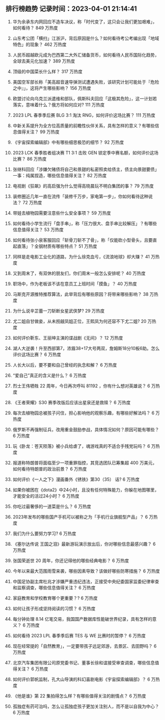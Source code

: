 
## 排行榜趋势 记录时间：2023-04-01 21:14:41
  
  1. 华为余承东内网回应不造车决议，称「时代变了，这只会让我们更加艰难」，如何看待？ 849 万热度
    
  2. 山东考公团「横扫」江浙沪，背后原因是什么？如何看待考公考编出现「地域特色」的现象？ 462 万热度
    
  3. 人民币超越欧元成为巴西第二大外汇储备货币，如何看待人民币国际化趋势，全球去美元化加速？ 389 万热度
    
  4. 顶级的中国菜长什么样？ 317 万热度
    
  5. 美国空军部长称「美高超音速导弹测试遭遇失败，该研究计划可能处于『危险之中』」，这将产生哪些影响？ 156 万热度
    
  6. 欧盟讨论向乌克兰派遣维和部队，佩斯科夫回应「这极其危险」，这一计划若落实，意味着什么？俄方将如何应对? 111 万热度
    
  7. 2023 LPL 春季季后赛 BLG 3:1 淘汰 RNG，如何评价这场比赛？ 111 万热度
    
  8. 中新关系提升为全方位高质量的前瞻性伙伴关系，具有怎样的意义？有哪些信息值得关注？ 99 万热度
    
  9. 《宇宙探索编辑部》中有哪些细思极恐的细节？ 92 万热度
    
  10. 2023 LCK 春季胜者组决赛 T1 3:1 击败 GEN 锁定季中赛名额，如何评价这场比赛？ 86 万热度
    
  11. 张继科回应「涉嫌欠赌债将自己和景甜的私密照卖给债主，债主向景甜要债」一事：纯属捏造，哪些信息值得关注？ 82 万热度
    
  12. 电视剧《狂飙》的高启强为什么觉得高晓晨玩不明白集团的事？ 79 万热度
    
  13. 装修圈近几年一直在流传「装修千万步，家电第一步」，你如何看待这种说法？ 72 万热度
    
  14. 带娃去植物园需要注意些什么安全事项？ 59 万热度
    
  15. 如何看待小学生流行「盘手串」，称「压力很大、盘手串比较解压」？有哪些信息值得关注？ 53 万热度
    
  16. 如何看待张小泉客服回应「斩骨刀斩不了骨」，称「仅能砍小型骨头，且要直起直落」？全钢材质有哪些特点？ 51 万热度
    
  17. 同样是走电影工业化的道路，为什么徐克血亏，《流浪地球》却大赚？ 41 万热度
    
  18. 又到周末了，有双休的朋友们，你们周末一般怎么安排呢？ 40 万热度
    
  19. 职场中，作为老板该不该在意员工上班时间「摸鱼」？ 40 万热度
    
  20. 马斯克开源推特推荐算法，此举背后有哪些原因？将带来哪些影响？ 38 万热度
    
  21. 为什么说辛芷蕾一刀斩断女星武侠梦? 29 万热度
    
  22. 尤二姐自甘做妾，从未觊觎凤姐正位，王熙凤为何还容不下尤二姐? 20 万热度
    
  23. 如何评价靳东、王丽坤主演的谍战剧《无间》？ 12 万热度
    
  24. 湖人大逆袭！升至西部第7，浓眉38+17大号两双，詹姆斯18分10板6助。怎么评价这场比赛？ 6 万热度
    
  25. 人长大以后，要不要和自己曾经的执念和解？ 6 万热度
    
  26. “爱自己”真正的含义是什么？ 6 万热度
    
  27. 烈士王伟牺牲 22 周年，今日再次呼叫 81192 ，你有什么想对英雄说？ 6 万热度
    
  28. 《王者荣耀》S30 赛季改版后应该出星泉还是救赎？ 6 万热度
    
  29. 每次去植物园总被孩子问住，担心影响他的观察乐趣，有哪些好解法吗？ 6 万热度
    
  30. 俄罗斯不再强制征兵，改用重金鼓励参战，具体情况如何？原因可能有哪些？ 6 万热度
    
  31. 玩《卧龙：苍天陨落》被小兵给虐了，魂游戏真的不适合手残党玩吗？ 6 万热度
    
  32. 报道称特朗普将面临至少一项重罪指控，其竞选团队已筹集超 400 万美元，如何看待特朗普的政治前景？ 6 万热度
    
  33. 如何评价《一人之下》漫画番外《锈铁》第30（35） 话? 6 万热度
    
  34. 如果你被困在《dota2》中24小时，且没有任何特殊能力，你躲在地图哪里，才能安全的活过24小时？ 6 万热度
    
  35. 你吃过最奢侈的一道菜是什么？ 6 万热度
    
  36. 2023年发布的哪些国产手机可以被称之为「手机行业旗舰型产品」？ 6 万热度
    
  37. 我们为什么要努力学习? 6 万热度
    
  38. 《塞尔达传说 王国之泪》最新游玩演示放出后，你对哪些信息最感兴趣？ 6 万热度
    
  39. 张国荣逝世 20 周年，你还记得他的哪些经典电影？ 6 万热度
    
  40. 今年以来最大范围雨雪来袭，哪些因素导致？该做好哪些防寒措施？ 6 万热度
    
  41. 中国足协副主席杜兆才涉嫌严重违纪违法，正接受中央纪委国家监委纪律审查和监察调查，哪些信息值得关注？ 6 万热度
    
  42. 家庭教育和学校教育哪个更重要？? 6 万热度
    
  43. 如何让孩子形成坚持阅读的习惯？ 6 万热度
    
  44. 每分钟处理 8.14 亿笔交易，我国国产数据库性能破世界纪录，具有怎样的意义？ 6 万热度
    
  45. 如何看待 2023 LPL 春季季后赛 TES 与 WE 比赛时的暂停？ 6 万热度
    
  46. 现在经常提的「自然教育」，一定要带孩子远足郊游，去景区、去田野吗？ 6 万热度
    
  47. 北京汽车集团有限公司原党委书记、董事长徐和谊接受审查调查，哪些信息值得关注？ 6 万热度
    
  48. 如何评价郭帆监制，孔大山导演的科幻喜剧电影《宇宙探索编辑部》？ 6 万热度
    
  49. 《他是谁》第 22 集拍得怎么样？有哪些值得关注的剧情点？ 6 万热度
    
  50. 孤独症有药可治吗，怎么让孤独症孩子更加关注别人，而不是以自我为中心？ 6 万热度
    